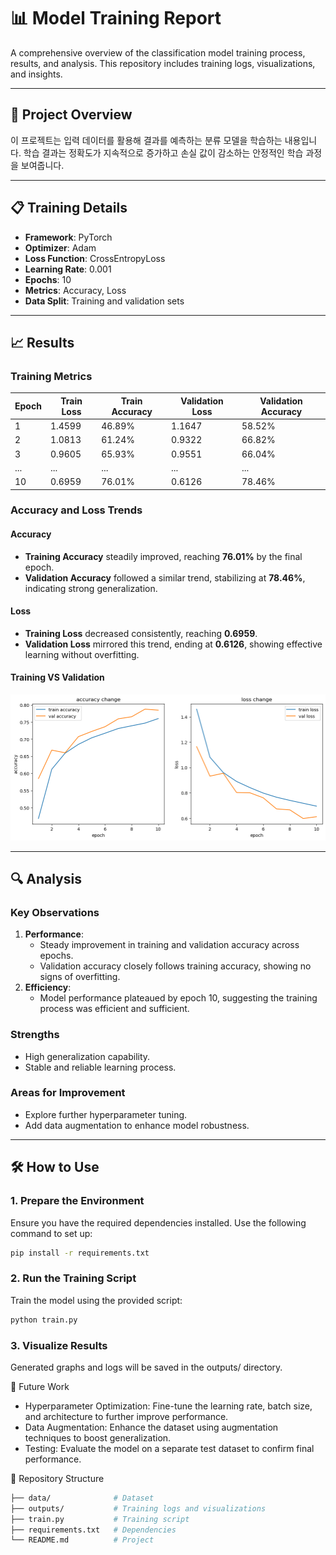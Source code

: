 # 📊 Model Training Report

A comprehensive overview of the classification model training process, results, and analysis. This repository includes training logs, visualizations, and insights.

---

## 🚀 Project Overview

이 프로젝트는 입력 데이터를 활용해 결과를 예측하는 분류 모델을 학습하는 내용입니다. 학습 결과는 정확도가 지속적으로 증가하고 손실 값이 감소하는 안정적인 학습 과정을 보여줍니다.

---

## 📋 Training Details

- **Framework**: PyTorch
- **Optimizer**: Adam
- **Loss Function**: CrossEntropyLoss
- **Learning Rate**: 0.001
- **Epochs**: 10
- **Metrics**: Accuracy, Loss
- **Data Split**: Training and validation sets

---

## 📈 Results

### Training Metrics
| Epoch | Train Loss | Train Accuracy | Validation Loss | Validation Accuracy |
|-------|------------|----------------|-----------------|---------------------|
| 1     | 1.4599     | 46.89%         | 1.1647          | 58.52%              |
| 2     | 1.0813     | 61.24%         | 0.9322          | 66.82%              |
| 3     | 0.9605     | 65.93%         | 0.9551          | 66.04%              |
| ...   | ...        | ...            | ...             | ...                 |
| 10    | 0.6959     | 76.01%         | 0.6126          | 78.46%              |

### Accuracy and Loss Trends
#### Accuracy
- **Training Accuracy** steadily improved, reaching **76.01%** by the final epoch.
- **Validation Accuracy** followed a similar trend, stabilizing at **78.46%**, indicating strong generalization.

#### Loss
- **Training Loss** decreased consistently, reaching **0.6959**.
- **Validation Loss** mirrored this trend, ending at **0.6126**, showing effective learning without overfitting.

#### Training VS Validation
![Plot](./outputs/output.png)

---

## 🔍 Analysis

### Key Observations
1. **Performance**:
   - Steady improvement in training and validation accuracy across epochs.
   - Validation accuracy closely follows training accuracy, showing no signs of overfitting.
2. **Efficiency**:
   - Model performance plateaued by epoch 10, suggesting the training process was efficient and sufficient.

### Strengths
- High generalization capability.
- Stable and reliable learning process.

### Areas for Improvement
- Explore further hyperparameter tuning.
- Add data augmentation to enhance model robustness.

---

## 🛠 How to Use

### 1. Prepare the Environment
Ensure you have the required dependencies installed. Use the following command to set up:

```bash
pip install -r requirements.txt
```

### 2. Run the Training Script
Train the model using the provided script:

```bash
python train.py
```

### 3. Visualize Results
Generated graphs and logs will be saved in the outputs/ directory.

🌟 Future Work
- Hyperparameter Optimization: Fine-tune the learning rate, batch size, and architecture to further improve performance.
- Data Augmentation: Enhance the dataset using augmentation techniques to boost generalization.
- Testing: Evaluate the model on a separate test dataset to confirm final performance.

📂 Repository Structure

```bash
├── data/              # Dataset
├── outputs/           # Training logs and visualizations
├── train.py           # Training script
├── requirements.txt   # Dependencies
└── README.md          # Project 
```
